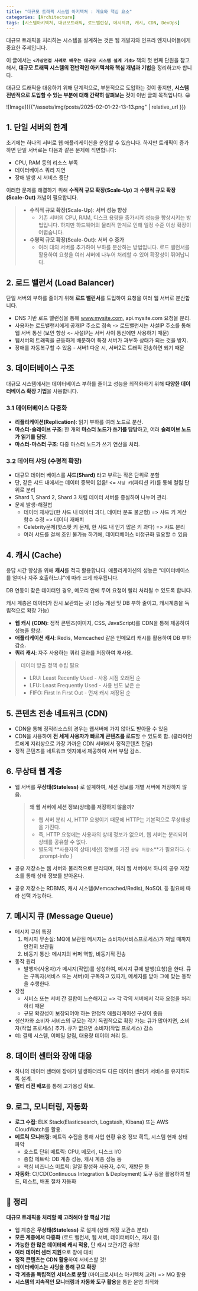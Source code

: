 ```yaml
---
title: "대규모 트래픽 시스템 아키텍쳐 : 개요와 핵심 요소"
categories: [Architecture]
tags: [시스템아키텍처, 대규모트래픽, 로드밸런싱, 메시지큐, 캐시, CDN, DevOps]
---
```


대규모 트래픽을 처리하는 시스템을 설계하는 것은 웹 개발자와 인프라 엔지니어들에게 중요한 주제입니다.

이 글에서는 **`<가상면접 사례로 배우는 대규모 시스템 설계 기초>`** 책의 첫 번째 단원을 참고해서, **대규모 트래픽 시스템의 전반적인 아키텍쳐와 핵심 개념과 기법**을 정리하고자 합니다.

대규모 트래픽을 대응하기 위해 단계적으로, 부분적으로 도입하는 것이 좋지만, **시스템 전반적으로 도입할 수 있는 부분에 대해 간략히 살펴보는 것**이 이번 글의 목적입니다. 😀

![Image]({{"/assets/img/posts/2025-02-01-22-13-13.png" | relative_url }})

## 1. 단일 서버의 한계

초기에는 하나의 서버로 웹 애플리케이션을 운영할 수 있습니다. 하지만 트래픽이 증가하면 단일 서버로는 다음과 같은 문제에 직면합니다:

- CPU, RAM 등의 리소스 부족
- 데이터베이스 쿼리 지연
- 장애 발생 시 서비스 중단

이러한 문제를 해결하기 위해 **수직적 규모 확장(Scale-Up)** 과 **수평적 규모 확장(Scale-Out)** 개념이 필요합니다.

> - **수직적 규모 확장(Scale-Up)**: **서버 성능 향상**
>   - 기존 서버의 CPU, RAM, 디스크 용량을 증가시켜 성능을 향상시키는 방법입니다. 하지만 하드웨어의 물리적 한계로 인해 일정 수준 이상 확장이 어렵습니다.
> - **수평적 규모 확장(Scale-Out)**: **서버 수 증가**
>   - 여러 대의 서버를 추가하여 부하를 분산하는 방법입니다. 로드 밸런서를 활용하여 요청을 여러 서버에 나누어 처리할 수 있어 확장성이 뛰어납니다.

## 2. 로드 밸런서 (Load Balancer)

단일 서버의 부하를 줄이기 위해 **로드 밸런서**를 도입하여 요청을 여러 웹 서버로 분산합니다.

- DNS 기반 로드 밸런싱을 통해 www.mysite.com, api.mysite.com 요청을 분리.
- 사용자는 로드밸랜서에게 공개IP 주소로 접속 -> 로드밸런서는 사설IP 주소를 통해 웹 서버 통신 (보안 향상 <- 사설IP는 서버 사이 통신에만 사용하기 때문)
- 웹서버의 트래픽을 균등하게 배분하여 특정 서버가 과부하 상태가 되는 것을 방지.
- 장애를 자동복구할 수 있음 - 서버1 다운 시, 서버2로 트래픽 전송하면 되기 때문

## 3. 데이터베이스 구조

대규모 시스템에서는 데이터베이스 부하를 줄이고 성능을 최적화하기 위해 **다양한 데이터베이스 확장 기법**을 사용합니다.

### 3.1 데이터베이스 다중화

- **리플리케이션(Replication)**: 읽기 부하를 여러 노드로 분산.
- **마스터-슬레이브 구조**: 한 개의 **마스터 노드가 쓰기를 담당**하고, 여러 **슬레이브 노드가 읽기를 담당**.
- **마스터-마스터 구조**: 다중 마스터 노드가 쓰기 연산을 처리.

### 3.2 데이터 샤딩 (수평적 확장)

- 대규모 데이터 베이스를 **샤드(Shard)** 라고 부르는 작은 단위로 분할
- 단, 같은 샤드 내에서는 데이터 중복이 없음! <= `샤딩 키`(파티션 키)를 통해 컬럼 단위로 분리
- Shard 1, Shard 2, Shard 3 처럼 데이터 서버를 증설하여 나누어 관리.
- 문제 발생-해결법
  - 데이터 재샤딩(한 샤드 내 데이터 과다, 데이터 분포 불균형) => 샤드 키 계산 함수 수정 => 데이터 재배치
  - Celebrity문제(핫스팟 키 문제, 한 샤드 내 인기 많은 키 과다) => 샤드 분리
  - 여러 샤드를 걸쳐 조인 불가능 하기에, 데이터베이스 비정규화 필요할 수 있음

## 4. 캐시 (Cache)

응답 시간 향상을 위해 **캐시**를 적극 활용합니다. 애플리케이션의 성능은 “데이터베이스를 얼마나 자주 호출하느냐”에 따라 크게 좌우됩니다.

DB 연동이 잦은 데이터인 경우, 메모리 안에 두어 요청이 빨리 처리될 수 있도록 합니다.

캐시 계층은 데이터가 잠시 보관되는 곳! (성능 개선 및 DB 부하 줄이고, 캐시계층을 독립적으로 확장 가능)

- **웹 캐시 (CDN)**: 정적 콘텐츠(이미지, CSS, JavaScript)를 CDN을 통해 제공하여 성능을 향상.
- **애플리케이션 캐시**: Redis, Memcached 같은 인메모리 캐시를 활용하여 DB 부하 감소.
- **쿼리 캐시**: 자주 사용하는 쿼리 결과를 저장하여 재사용.

> 데이터 방출 정책 수립 필요
>
> - LRU: Least Recently Used - 사용 시점 오래된 순
> - LFU: Least Frequently Used - 사용 빈도 낮은 순
> - FIFO: First In First Out - 먼저 캐시 저장된 순

## 5. 콘텐츠 전송 네트워크 (CDN)

- CDN을 통해 정적리소스의 경우는 웹서버에 가지 않아도 받아올 수 있음
- CDN을 사용하여 **전 세계 사용자가 빠르게 콘텐츠를 로드**할 수 있도록 함. (클라이언트에게 지리상으로 가장 가까운 CDN 서버에서 정적콘텐츠 전달)
- 정적 콘텐츠를 네트워크 엣지에서 제공하여 서버 부담 감소.

## 6. 무상태 웹 계층

- 웹 서버를 **무상태(Stateless)** 로 설계하여, 세션 정보를 개별 서버에 저장하지 않음.
  <!-- prettier-ignore -->
  > **왜 웹 서버에 세션 정보(상태)를 저장하지 않을까?**
  >
  > - 웹 서버 분리 시, HTTP 요청이기 때문에 HTTP는 기본적으로 무상태성을 가진다.
  > - 즉, HTTP 요청에는 사용자의 상태 정보가 없으며, 웹 서버는 분리되어 상태를 공유할 수 없다.
  > - 별도의 **사용자의 상태(세션) 정보를 가진 `공유 저장소`**가 필요하다.
  >   {: .prompt-info }

- 공유 저장소는 웹 서버와 물리적으로 분리되며, 여러 웹 서버에서 하나의 공유 저장소를 통해 상태 정보를 받아온다.
- 공유 저장소는 RDBMS, 캐시 시스템(Memcached/Redis), NoSQL 등 필요에 따라 선택 가능하다.

## 7. 메시지 큐 (Message Queue)

- 메시지 큐의 특징
  1. 메시지 무손실: MQ에 보관된 메시지는 소비자(서비스프로세스)가 꺼낼 때까지 안전히 보관됨
  2. 비동기 통신: 메시지의 버퍼 역할, 비동기적 전송
- 동작 원리
  - 발행자(사용자)가 메시지(작업)를 생성하여, 메시지 큐에 발행(요청)을 한다. 큐는 구독자(서비스 또는 서버)이 구독하고 있따가, 메세지를 받아 그에 맞는 동작을 수행한다.
- 장점
  - 서비스 또는 서버 간 결합이 느슨해지고 => 각 각의 서버에서 각자 요청을 처리하리 때문
  - 규모 확장성이 보장되어야 하는 안정적 애플리케이션 구성이 좋음
- 생산자와 소비자 서비스의 규모는 각기 독립적으로 확장 가능: 큐가 많아지면, 소비자(작업 프로세스) 추가. 큐가 없으면 소비자(작업 프로세스) 감소
- 예: 결제 시스템, 이메일 알림, 대용량 데이터 처리 등.

## 8. 데이터 센터와 장애 대응

- 하나의 데이터 센터에 장애가 발생하더라도 다른 데이터 센터가 서비스를 유지하도록 설계.
- **멀티 리전 배포**를 통해 고가용성 확보.

## 9. 로그, 모니터링, 자동화

- **로그 수집**: ELK Stack(Elasticsearch, Logstash, Kibana) 또는 AWS CloudWatch를 활용.
- **메트릭 모니터링**: 메트릭 수집을 통해 사업 현황 유용 정보 획득, 시스템 현재 상태 파악
  - 호스트 단위 메트릭: CPU, 메모리, 디스크 I/O
  - 종합 메트릭: DB 계층 성능, 캐시 계층 성능 등
  - 핵심 비즈니스 미트릭: 일일 활성화 사용자, 수익, 재방문 등
- **자동화**: CI/CD(Continuous Integration & Deployment) 도구 등을 활용하여 빌드, 테스트, 배포 절차 자동화

## 📝 정리

**대규모 트래픽을 처리할 때 고려해야 할 핵심 기법**

- 웹 계층은 **무상태(Stateless)** 로 설계 (상태 저장 보관소 분리)
- **모든 계층에서 다중화** (로드 밸런서, 웹 서버, 데이터베이스, 캐시 등)
- **가능한 한 많은 데이터에 캐시 적용**, 단 캐시 보관기간 유의!
- **여러 데이터 센터 지원**으로 장애 대비
- **정적 콘텐츠는 CDN 활용**하여 서비스할 것!
- **데이터베이스는 샤딩을 통해 규모 확장**
- **각 계층을 독립적인 서비스로 분할** (마이크로서비스 아키텍처 고려) => MQ 활용
- **시스템의 지속적인 모니터링과 자동화 도구 활용**을 통한 운영 최적화
